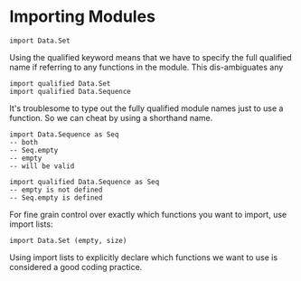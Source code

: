 # Importing Modules

```
import Data.Set
```

Using the qualified keyword means that we have to specify the full qualified name if referring to any functions in the module. This dis-ambiguates any

```
import qualified Data.Set
import qualified Data.Sequence
```

It's troublesome to type out the fully qualified module names just to use a function. So we can cheat by using a shorthand name.

```
import Data.Sequence as Seq
-- both
-- Seq.empty
-- empty
-- will be valid

import qualified Data.Sequence as Seq
-- empty is not defined
-- Seq.empty is defined
```

For fine grain control over exactly which functions you want to import, use import lists:

```
import Data.Set (empty, size)
```

Using import lists to explicitly declare which functions we want to use is considered a good coding practice.
